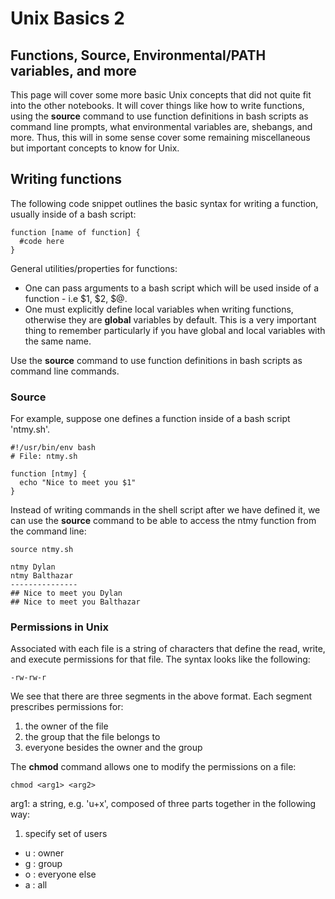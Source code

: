 # Unix Basics 2

## Functions, Source, Environmental/PATH variables, and more

This page will cover some more basic Unix concepts that did not quite fit into the other notebooks.
It will cover things like how to write functions, using the **source** command to use function definitions in bash scripts as command line prompts, what environmental variables are, shebangs, and more.
Thus, this will in some sense cover some remaining miscellaneous but important concepts to know for Unix.

## Writing functions

The following code snippet outlines the basic syntax for writing a function, usually inside of a bash script:

```
function [name of function] {
  #code here
}
```

General utilities/properties for functions:

- One can pass arguments to a bash script which will be used inside of a function - i.e $1, $2, $@.
- One must explicitly define local variables when writing functions, otherwise they are **global** variables by default.
  This is a very important thing to remember particularly if you have global and local variables with the same name.

Use the **source** command to use function definitions in bash scripts as command line commands.

### Source

For example, suppose one defines a function inside of a bash script 'ntmy.sh'.

```
#!/usr/bin/env bash
# File: ntmy.sh

function [ntmy] {
  echo "Nice to meet you $1"
}
```

Instead of writing commands in the shell script after we have defined it, we can use the **source** command to be able to access
the ntmy function from the command line:

```
source ntmy.sh

ntmy Dylan
ntmy Balthazar
---------------
## Nice to meet you Dylan
## Nice to meet you Balthazar
```

### Permissions in Unix

Associated with each file is a string of characters that define the read, write, and execute permissions for that file. The syntax looks like the following:

```
-rw-rw-r
```

We see that there are three segments in the above format. Each segment prescribes permissions for:

1. the owner of the file
2. the group that the file belongs to
3. everyone besides the owner and the group

The **chmod** command allows one to modify the permissions on a file:

```
chmod <arg1> <arg2>
```

arg1: a string, e.g. 'u+x', composed of three parts together in the following way:

1. specify set of users

- u : owner
- g : group
- o : everyone else
- a : all
